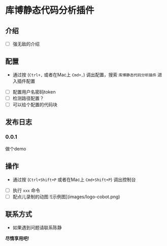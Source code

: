 # 库博静态代码分析插件

## 介绍

* [ ] 强无敌的介绍

## 配置

* 通过按 (`Ctrl+,` 或者在Mac上 `Cmd+,`) 调出配置，搜索 `库博静态代码分析插件` 进入插件配置
* [ ] 配置用户名密码token
* [ ] 检测路径配置？
* [ ] 可以给个配置的代码块

## 发布日志

### 0.0.1

做个demo

## 操作

* 通过按 (`Ctrl+Shift+P` 或者在Mac上 `Cmd+Shift+P`) 调出控制台
* [ ] 执行 `xxx` 命令
* [ ] 配点儿录制的动图 \!\[示例图\]\(images/logo-cobot.png\)

## 联系方式

* 如果遇到问题请联系陈静

**尽情享用吧!**
